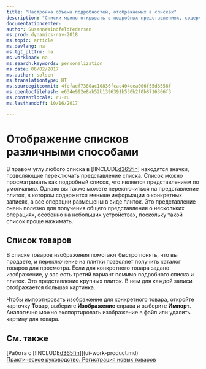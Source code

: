 ```yaml
---
title: "Настройка объема подробностей, отображаемых в списках"
description: "Списки можно открывать в подробных представлениях, содержащих дополнительные сведения, или в виде плиток, которые удобно просматривать."
documentationcenter: 
author: SusanneWindfeldPedersen
ms.prod: dynamics-nav-2018
ms.topic: article
ms.devlang: na
ms.tgt_pltfrm: na
ms.workload: na
ms.search.keywords: personalization
ms.date: 06/02/2017
ms.author: solsen
ms.translationtype: HT
ms.sourcegitcommit: 4fefaef7380ac10836fcac404eea006f55d8556f
ms.openlocfilehash: e634e992e8ab52b1396391b530b2f0b8716366f3
ms.contentlocale: ru-ru
ms.lasthandoff: 10/16/2017

---
```

# <a name="displaying-lists-in-different-ways"></a>Отображение списков различными способами
В правом углу любого списка в [!INCLUDE[d365fin](includes/d365fin_md.md)] находятся значки, позволяющие переключать представление списка. Список можно просматривать как подробный список, что является представлением по умолчанию. Однако вы также можете переключиться на представление плиток, в котором содержится меньше информации о конкретных записях, а все операции размещены в виде плиток. Это представление очень полезно для получения общего представления о нескольких операциях, особенно на небольших устройствах, поскольку такой список проще нажимать.

## <a name="items-list"></a>Список товаров
В списке товаров изображения помогают быстро понять, что вы продаете, и переключение на плитки позволяет получить каталог товаров для просмотра. Если для конкретного товара задано изображение, у вас есть третий вариант помимо подробного списка и плиток. Это представление крупных плиток. В нем для каждой записи отображается большая картинка.

Чтобы импортировать изображение для конкретного товара, откройте карточку **Товар**, выберите **Изображение** справа и выберите **Импорт**. Аналогично можно экспортировать изображение в файл или удалить картину для товара.  

## <a name="see-also"></a>См. также
[Работа с [!INCLUDE[d365fin](includes/d365fin_md.md)]](ui-work-product.md)  
[Практическое руководство. Регистрация новых товаров](inventory-how-register-new-items.md)  

